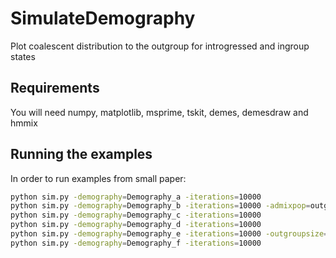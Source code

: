# SimulateDemography
Plot coalescent distribution to the outgroup for introgressed and ingroup states

## Requirements
You will need numpy, matplotlib, msprime, tskit, demes, demesdraw and hmmix

## Running the examples
In order to run examples from small paper:

```bash
python sim.py -demography=Demography_a -iterations=10000
python sim.py -demography=Demography_b -iterations=10000 -admixpop=outgroup
python sim.py -demography=Demography_c -iterations=10000
python sim.py -demography=Demography_d -iterations=10000
python sim.py -demography=Demography_e -iterations=10000 -outgroupsize=1
python sim.py -demography=Demography_f -iterations=10000 
```
